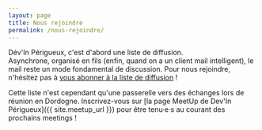 ```yaml
---
layout: page
title: Nous rejoindre
permalink: /nous-rejoindre/
---
```


Dév'In Périgueux, c'est d'abord une liste de diffusion.  
Asynchrone, organisé en fils (enfin, quand on a un client mail intelligent), le mail reste un mode fondamental de discussion. Pour nous rejoindre, n'hésitez pas à [vous abonner à la liste de diffusion](https://framalistes.org/sympa/subscribe/dev-in-perigueux) !

Cette liste n'est cependant qu'une passerelle vers des échanges lors de réunion en Dordogne. Inscrivez-vous sur [la page MeetUp de Dev'In Périgueux]({{ site.meetup_url }}) pour être tenu·e·s au courant des prochains meetings !
